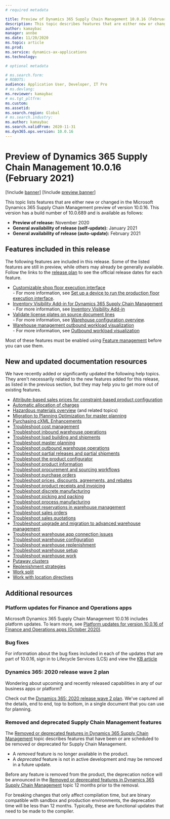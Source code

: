 ```yaml
---
# required metadata

title: Preview of Dynamics 365 Supply Chain Management 10.0.16 (February 2021) 
description: This topic describes features that are either new or changed in Dynamics 365 Supply Chain Management 10.0.16. 
author: kamaybac
manager: annbe
ms.date: 11/20/2020
ms.topic: article
ms.prod: 
ms.service: dynamics-ax-applications
ms.technology: 

# optional metadata

# ms.search.form: 
# ROBOTS: 
audience: Application User, Developer, IT Pro
# ms.devlang: 
ms.reviewer: kamaybac
# ms.tgt_pltfrm: 
ms.custom: 
ms.assetid: 
ms.search.region: Global
# ms.search.industry: 
ms.author: kamaybac
ms.search.validFrom: 2020-11-31 
ms.dyn365.ops.version: 10.0.16
---
```


# Preview of Dynamics 365 Supply Chain Management 10.0.16 (February 2021)

[!include [banner](../includes/banner.md)]
[!include [preview banner](../includes/preview-banner.md)]

This topic lists features that are either new or changed in the Microsoft Dynamics 365 Supply Chain Management preview of version 10.0.16. This version has a build number of 10.0.689 and is available as follows:

- **Preview of release:** November 2020
- **General availability of release (self-update):** January 2021
- **General availability of release (auto-update):** February 2021

## Features included in this release

The following features are included in this release. Some of the listed features are still in preview, while others may already be generally available. Follow the links to the [release plan](https://docs.microsoft.com/dynamics365-release-plan/2020wave2/finance-operations/dynamics365-supply-chain-management/planned-features) to see the official release dates for each feature.

- [Customizable shop floor execution interface](https://docs.microsoft.com/dynamics365-release-plan/2020wave2/finance-operations/dynamics365-supply-chain-management/customizable-shop-floor-execution-interface)<br> - For more information, see [Set up a device to run the production floor execution interface](../production-control/production-floor-execution-setup.md).
- [Inventory Visibility Add-in for Dynamics 365 Supply Chain Management](https://docs.microsoft.com/dynamics365-release-plan/2020wave2/finance-operations/dynamics365-supply-chain-management/inventory-visibility-add-in-dynamics-365-supply-chain-management-preview)<br> - For more information, see [Inventory Visibility Add-in](../inventory/inventory-visibility.md)
- [Validate license plates on source document lines](https://docs.microsoft.com/dynamics365-release-plan/2020wave2/finance-operations/dynamics365-supply-chain-management/validate-license-plates-source-document-lines)<br> - For more information, see [Warehouse configuration overview](../warehousing/warehouse-configuration.md).
- [Warehouse management outbound workload visualization](https://docs.microsoft.com/dynamics365-release-plan/2020wave2/finance-operations/dynamics365-supply-chain-management/warehouse-management--workload-visualization)<br> - For more information, see [Outbound workload visualization](../warehousing/outbound-workload-visualization.md)

Most of these features must be enabled using [Feature management](../../fin-ops-core/fin-ops/get-started/feature-management/feature-management-overview.md) before you can use them.

## New and updated documentation resources

We have recently added or significantly updated the following help topics. They aren't necessarily related to the new features added for this release, as listed in the previous section, but they may help you to get more out of existing features.

- [Attribute-based sales prices for constraint-based product configuration](../pim/attribute-based-product-configurator.md)
- [Automatic allocation of charges](../procurement/automatic-charges-allocation.md)
- [Hazardous materials overview](../pim/hazmat-overview.md) (and related topics)
- [Migration to Planning Optimization for master planning](../master-planning/new-master-planning-engine.md)
- [Purchasing cXML Enhancements](../procurement/purchasing-cxml-enhancements.md)
- [Troubleshoot cost management](../cost-management/troubleshoot-costmanagement.md)
- [Troubleshoot inbound warehouse operations](../warehousing/troubleshoot-warehouse-inbound.md)
- [Troubleshoot load building and shipments](../warehousing/troubleshoot-warehouse-loads-shipments.md)
- [Troubleshoot master planning](../master-planning/troubleshoot-masterplanning.md)
- [Troubleshoot outbound warehouse operations](../warehousing/troubleshoot-warehouse-outbound.md)
- [Troubleshoot partial releases and partial shipments](../warehousing/troubleshoot-warehouse-partial-release-shipment.md)
- [Troubleshoot the product configurator](../pim/troubleshooting-productconfigurator.md)
- [Troubleshoot product information](../pim/troubleshooting-productinformation.md)
- [Troubleshoot procurement and sourcing workflows](../procurement/troubleshoot-procurementworkflows.md)
- [Troubleshoot purchase orders](../procurement/troubleshoot-purchaseorders.md)
- [Troubleshoot prices, discounts, agreements, and rebates](../procurement/troubleshooting-pricediscountagreements.md)
- [Troubleshoot product receipts and invoicing](../procurement/troubleshooting-productreceiptinvoicing.md)
- [Troubleshoot discrete manufacturing](../production-control/troubleshoot-discretemanufacturing.md)
- [Troubleshoot picking and packing](../warehousing/troubleshoot-warehouse-picking-packing.md)
- [Troubleshoot process manufacturing](../production-control/troubleshoot-processmanufacturing.md)
- [Troubleshoot reservations in warehouse management](../warehousing/troubleshoot-warehouse-reservations.md)
- [Troubleshoot sales orders](../sales-marketing/troubleshooting-sales.md)
- [Troubleshoot sales quotations](../sales-marketing/troubleshooting-salesquotation.md)
- [Troubleshoot upgrade and migration to advanced warehouse management](../warehousing/troubleshoot-warehouse-upgrade-migration.md)
- [Troubleshoot warehouse app connection issues](../warehousing/troubleshoot-warehouse-app-connection.md)
- [Troubleshoot warehouse configuration](../warehousing/troubleshoot-warehouse-configuration.md)
- [Troubleshoot warehouse replenishment](../warehousing/troubleshoot-warehouse-replenishment.md)
- [Troubleshoot warehouse setup](../warehousing/troubleshoot-warehouse-setup.md)
- [Troubleshoot warehouse work](../warehousing/troubleshoot-warehouse-work.md)
- [Putaway clusters](../warehousing/putaway-clusters.md)
- [Replenishment strategies](../warehousing/replenishment-strategies.md)
- [Work split](../warehousing/work-split.md)
- [Work with location directives](../warehousing/create-location-directive.md)

## Additional resources

### Platform updates for Finance and Operations apps

Microsoft Dynamics 365 Supply Chain Management 10.0.16 includes platform updates. To learn more, see [Platform updates for version 10.0.16 of Finance and Operations apps (October 2020)](../../fin-ops-core/dev-itpro/get-started/whats-new-platform-updates-10-0-16.md).

### Bug fixes

For information about the bug fixes included in each of the updates that are part of 10.0.16, sign in to Lifecycle Services (LCS) and view the [KB article](https://fix.lcs.dynamics.com/Issue/Details?bugId=528995&dbType=3&qc=267a545fabd24e111868bedc16716f5713a785ed096cdb6209526f41631e41db)

### Dynamics 365: 2020 release wave 2 plan

Wondering about upcoming and recently released capabilities in any of our business apps or platform?

Check out the [Dynamics 365: 2020 release wave 2 plan](https://docs.microsoft.com/dynamics365-release-plan/2020wave2/index). We've captured all the details, end to end, top to bottom, in a single document that you can use for planning.

### Removed and deprecated Supply Chain Management features

The [Removed or deprecated features in Dynamics 365 Supply Chain Management](removed-deprecated-features-scm-updates.md) topic describes features that have been or are scheduled to be removed or deprecated for Supply Chain Management.

- A *removed* feature is no longer available in the product.
- A *deprecated* feature is not in active development and may be removed in a future update.

Before any feature is removed from the product, the deprecation notice will be announced in the [Removed or deprecated features in Dynamics 365 Supply Chain Management](removed-deprecated-features-scm-updates.md) topic 12 months prior to the removal.

For breaking changes that only affect compilation time, but are binary compatible with sandbox and production environments, the deprecation time will be less than 12 months. Typically, these are functional updates that need to be made to the compiler.
